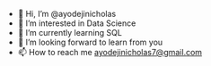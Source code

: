 - 👋 Hi, I’m @ayodejinicholas
- 👀 I’m interested in Data Science
- 🌱 I’m currently learning SQL
- 💞️ I’m looking forward to learn from you
- 📫 How to reach me ayodejinicholas7@gmail.com

<!---
ayodejinicholas/ayodejinicholas is a ✨ special ✨ repository because its `README.md` (this file) appears on your GitHub profile.
You can click the Preview link to take a look at your changes.
--->
